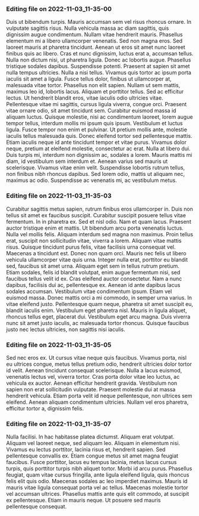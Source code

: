 

### Editing file on 2022-11-03_11-35-00

Duis ut bibendum turpis. Mauris accumsan sem vel risus rhoncus ornare. In vulputate sagittis risus. Nulla vehicula massa ac diam sagittis, quis dignissim augue condimentum. Nullam vitae hendrerit mauris. Phasellus elementum mi a libero ullamcorper venenatis. Sed non magna eros.
Sed laoreet mauris at pharetra tincidunt. Aenean ut eros sit amet nunc laoreet finibus quis ac libero. Cras et nunc dignissim, luctus erat a, accumsan tellus. Nulla non dictum nisi, ut pharetra ligula. Donec ac lobortis augue. Phasellus tristique sodales dapibus. Suspendisse potenti. Praesent at sapien sit amet nulla tempus ultricies. Nulla a nisi tellus. Vivamus quis tortor ac ipsum porta iaculis sit amet a ligula. Fusce tellus dolor, finibus ut ullamcorper at, malesuada vitae tortor. Phasellus non elit sapien. Nullam ut sem mattis, maximus leo id, lobortis lacus.
Aliquam et porttitor tellus. Sed ac efficitur lectus. Ut hendrerit blandit eros, vitae iaculis odio ultricies vitae. Pellentesque vitae mi sagittis, cursus ligula viverra, congue orci. Praesent vitae ornare odio, sit amet tincidunt sem. Curabitur euismod massa id aliquam luctus. Quisque molestie, nisi ac condimentum laoreet, lorem augue tempor tellus, interdum mollis mi ipsum quis ipsum. Vestibulum et luctus ligula. Fusce tempor non enim et pulvinar.
Ut pretium mollis ante, molestie iaculis tellus malesuada quis. Donec eleifend tortor sed pellentesque mattis. Etiam iaculis neque id ante tincidunt tempor et vitae purus. Vivamus dolor neque, pretium at eleifend molestie, consectetur ac erat. Nulla at libero dui. Duis turpis mi, interdum non dignissim ac, sodales a lorem. Mauris mattis mi diam, id vestibulum sem interdum et. Aenean varius sed mauris ut scelerisque. Vivamus vitae enim velit. Suspendisse lobortis rutrum tellus, non finibus nibh rhoncus dapibus. Sed lorem odio, mattis ut aliquam nec, maximus ac odio. Suspendisse ac venenatis mi, ac vestibulum metus.




### Editing file on 2022-11-03_11-35-03

Curabitur sagittis metus sapien, rutrum finibus eros ullamcorper in. Duis non tellus sit amet ex faucibus suscipit. Curabitur suscipit posuere tellus vitae fermentum. In in pharetra ex. Sed et nisl odio. Nam et quam lacus. Praesent auctor tristique enim et mattis. Ut bibendum arcu porta venenatis luctus. Nulla vel mollis felis. Aliquam interdum sed magna non maximus.
Proin tellus erat, suscipit non sollicitudin vitae, viverra a lorem. Aliquam vitae mattis risus. Quisque tincidunt purus felis, vitae facilisis urna consequat vel. Maecenas a tincidunt est. Donec non quam orci. Mauris nec felis ut libero vehicula ullamcorper vitae quis urna. Integer nulla erat, porttitor eu blandit sed, faucibus sit amet urna. Aliquam eget sem in tellus rutrum pretium. Etiam sodales, felis id blandit volutpat, enim augue fermentum nisi, sed faucibus tellus velit id ex. Cras eleifend auctor consectetur.
Nam a nunc dapibus, facilisis dui ac, pellentesque ex. Aenean id ante dapibus lacus sodales accumsan. Vestibulum vitae condimentum ipsum. Etiam vel euismod massa. Donec mattis orci a mi commodo, in semper urna varius. In vitae eleifend justo. Pellentesque quam neque, pharetra sit amet suscipit eu, blandit iaculis enim. Vestibulum eget pharetra nisl. Mauris in ligula aliquet, rhoncus tellus eget, placerat dui. Vestibulum eget arcu magna. Duis viverra nunc sit amet justo iaculis, ac malesuada tortor rhoncus. Quisque faucibus justo nec lectus ultricies, non sagittis nisi iaculis.




### Editing file on 2022-11-03_11-35-05

Sed nec eros ex. Ut cursus vitae neque quis faucibus. Vivamus porta, nisl eu ultrices congue, metus tellus pretium odio, hendrerit ultricies dolor tortor id velit. Aenean tincidunt consequat scelerisque. Nulla a lacus euismod, venenatis lectus vel, viverra tortor. Cras porta dolor vitae leo luctus, ac vehicula ex auctor. Aenean efficitur hendrerit gravida. Vestibulum non sapien non erat sollicitudin vulputate. Praesent molestie dui at massa hendrerit vehicula. Etiam porta velit id neque pellentesque, non ultrices sem eleifend. Aenean aliquam condimentum ultricies. Nullam vel eros pharetra, efficitur tortor a, dignissim felis.




### Editing file on 2022-11-03_11-35-07

Nulla facilisi. In hac habitasse platea dictumst. Aliquam erat volutpat. Aliquam vel laoreet neque, sed aliquam leo. Aliquam in elementum nisi. Vivamus eu lectus porttitor, lacinia risus et, hendrerit sapien. Sed pellentesque convallis ex. Etiam congue metus sit amet magna feugiat faucibus.
Fusce porttitor, lacus eu tempus lacinia, metus lacus cursus turpis, quis porttitor turpis nibh aliquet tortor. Morbi id arcu purus. Phasellus feugiat, quam vitae cursus fringilla, ante ligula eleifend ligula, quis rhoncus felis elit quis odio. Maecenas sodales ac leo imperdiet maximus. Mauris id mauris vitae ligula consequat porta vel ac tellus. Maecenas molestie tortor vel accumsan ultrices. Phasellus mattis ante quis elit commodo, at suscipit ex pellentesque. Etiam in mauris neque. Ut posuere sed mauris pellentesque consequat.


